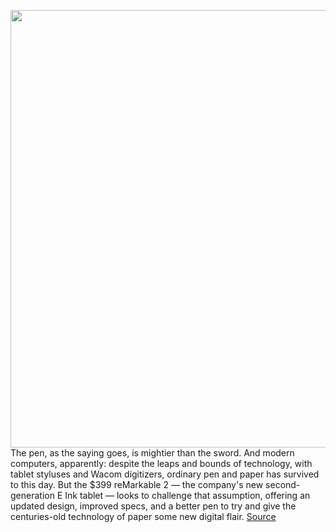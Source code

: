 <img src='https://cdn.vox-cdn.com/thumbor/Rv6VcaUg9sKHNw2VfvVmXj2p4Vs=/0x0:2040x1360/1200x800/filters:focal(857x517:1183x843)/cdn.vox-cdn.com/uploads/chorus_image/image/67302931/cgartenberg_200825_4162_0002.0.0.jpg' width='700px' /><br/>
The pen, as the saying goes, is mightier than the sword. And modern computers, apparently: despite the leaps and bounds of technology, with tablet styluses and Wacom digitizers, ordinary pen and paper has survived to this day. But the $399 reMarkable 2 — the company's new second-generation E Ink tablet — looks to challenge that assumption, offering an updated design, improved specs, and a better pen to try and give the centuries-old technology of paper some new digital flair.
<a href='https://www.theverge.com/21403489/remarkable-2-e-ink-paper-tablet-review'> Source <a/>
